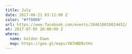 ```yaml
---
title: July
date: 2017-06-21 03:11:00 Z
color: "#ff0000"
url: https://www.facebook.com/events/204610010024452/
at: 2017-07-05 20:00:00 Z
where:
  name: Golden Dawn
  map: https://goo.gl/maps/VB7HBDNztHs
---
```


